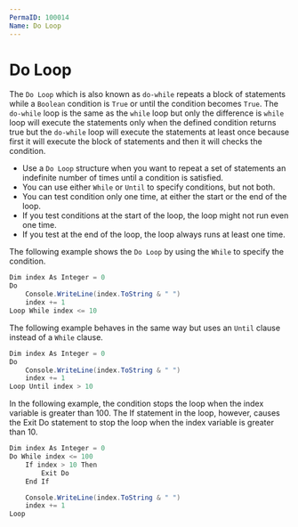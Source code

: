 ```yaml
---
PermaID: 100014
Name: Do Loop
---
```


# Do Loop

The `Do Loop` which is also known as `do-while` repeats a block of statements while a `Boolean` condition is `True` or until the condition becomes `True`. The `do-while` loop is the same as the `while` loop but only the difference is `while` loop will execute the statements only when the defined condition returns true but the `do-while` loop will execute the statements at least once because first it will execute the block of statements and then it will checks the condition.

 - Use a `Do Loop` structure when you want to repeat a set of statements an indefinite number of times until a condition is satisfied. 
 - You can use either `While` or `Until` to specify conditions, but not both.
 - You can test condition only one time, at either the start or the end of the loop. 
 - If you test conditions at the start of the loop, the loop might not run even one time. 
 - If you test at the end of the loop, the loop always runs at least one time.

The following example shows the `Do Loop` by using the `While` to specify the condition.

```csharp
Dim index As Integer = 0
Do
    Console.WriteLine(index.ToString & " ")
    index += 1
Loop While index <= 10
```

The following example behaves in the same way but uses an `Until` clause instead of a `While` clause.

```csharp
Dim index As Integer = 0
Do
    Console.WriteLine(index.ToString & " ")
    index += 1
Loop Until index > 10
```

In the following example, the condition stops the loop when the index variable is greater than 100. The If statement in the loop, however, causes the Exit Do statement to stop the loop when the index variable is greater than 10.

```csharp
Dim index As Integer = 0
Do While index <= 100
    If index > 10 Then
        Exit Do
    End If

    Console.WriteLine(index.ToString & " ")
    index += 1
Loop
```
